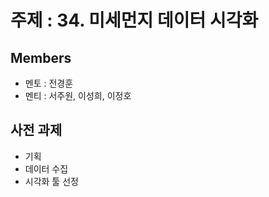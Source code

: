 # 주제 : 34. 미세먼지 데이터 시각화

## Members
- 멘토 : 전경훈
- 멘티 : 서주원, 이성희, 이정호

## 사전 과제
- 기획
- 데이터 수집
- 시각화 툴 선정
